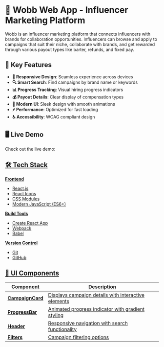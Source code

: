 # 🚀 Wobb Web App - Influencer Marketing Platform



Wobb is an influencer marketing platform that connects influencers with brands for collaboration opportunities. Influencers can browse and apply to campaigns that suit their niche, collaborate with brands, and get rewarded through various payout types like barter, refunds, and fixed pay.

## 🌟 Key Features

- **📱 Responsive Design**: Seamless experience across devices
- **🔍 Smart Search**: Find campaigns by brand name or keywords
- **📊 Progress Tracking**: Visual hiring progress indicators
- **💰 Payout Details**: Clear display of compensation types
- **🎨 Modern UI**: Sleek design with smooth animations
- **⚡ Performance**: Optimized for fast loading
- **♿ Accessibility**: WCAG compliant design

## 🖥️ Live Demo

Check out the live demo: <a href="https://brand-campaigns.vercel.app"> 


## 🛠️ Tech Stack

**Frontend**
- React.js
- React Icons
- CSS Modules
- Modern JavaScript (ES6+)

**Build Tools**
- Create React App
- Webpack
- Babel

**Version Control**
- Git
- GitHub

## 🎨 UI Components

| Component | Description |
|-----------|-------------|
| **CampaignCard** | Displays campaign details with interactive elements |
| **ProgressBar** | Animated progress indicator with gradient styling |
| **Header** | Responsive navigation with search functionality |
| **Filters** | Campaign filtering options |

